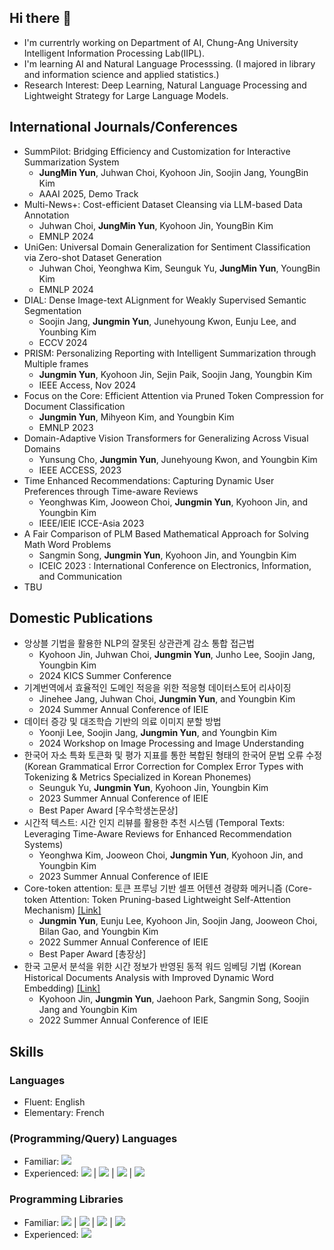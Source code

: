 ## Hi there 👋

- I'm currentrly working on Department of AI, Chung-Ang University Intelligent Information Processing Lab(IIPL).
- I'm learning AI and Natural Language Processsing.
  (I majored in library and information science and applied statistics.)
- Research Interest: Deep Learning, Natural Language Processing and Lightweight Strategy for Large Language Models.

## International Journals/Conferences
- SummPilot: Bridging Efficiency and Customization for Interactive Summarization System
  - **JungMin Yun**, Juhwan Choi, Kyohoon Jin, Soojin Jang, YoungBin Kim
  - AAAI 2025, Demo Track
- Multi-News+: Cost-efficient Dataset Cleansing via LLM-based Data Annotation
  - Juhwan Choi, **JungMin Yun**, Kyohoon Jin, YoungBin Kim
  - EMNLP 2024
- UniGen: Universal Domain Generalization for Sentiment Classification via Zero-shot Dataset Generation
  - Juhwan Choi, Yeonghwa Kim, Seunguk Yu, **JungMin Yun**, YoungBin Kim 
  - EMNLP 2024  
- DIAL: Dense Image-text ALignment for Weakly Supervised Semantic Segmentation
  - Soojin Jang, **Jungmin Yun**, Junehyoung Kwon, Eunju Lee, and Younbing Kim
  - ECCV 2024
- PRISM: Personalizing Reporting with Intelligent Summarization through Multiple frames
  - **Jungmin Yun**, Kyohoon Jin, Sejin Paik, Soojin Jang, Youngbin Kim
  - IEEE Access, Nov 2024
- Focus on the Core: Efficient Attention via Pruned Token Compression for Document Classification
  - **Jungmin Yun**, Mihyeon Kim, and Youngbin Kim
  - EMNLP 2023
- Domain-Adaptive Vision Transformers for Generalizing Across Visual Domains
  - Yunsung Cho, **Jungmin Yun**, Junehyoung Kwon, and Youngbin Kim
  - IEEE ACCESS, 2023
- Time Enhanced Recommendations: Capturing Dynamic User Preferences through Time-aware Reviews
  - Yeonghwas Kim, Jooweon Choi, **Jungmin Yun**, Kyohoon Jin, and Youngbin Kim
  - IEEE/IEIE ICCE-Asia 2023
- A Fair Comparison of PLM Based Mathematical Approach for Solving Math Word Problems
  - Sangmin Song, **Jungmin Yun**, Kyohoon Jin, and Youngbin Kim
  - ICEIC 2023 : International Conference on Electronics, Information, and Communication
- TBU
  


## Domestic Publications
- 앙상블 기법을 활용한 NLP의 잘못된 상관관계 감소 통합 접근법
  - Kyohoon Jin, Juhwan Choi, **Jungmin Yun**, Junho Lee, Soojin Jang, Youngbin Kim
  - 2024 KICS Summer Conference
- 기계번역에서 효율적인 도메인 적응을 위한 적응형 데이터스토어 리사이징
  - Jinehee Jang, Juhwan Choi, **Jungmin Yun**, and Youngbin Kim
  - 2024 Summer Annual Conference of IEIE
- 데이터 증강 및 대조학습 기반의 의료 이미지 분할 방법
  - Yoonji Lee, Soojin Jang, **Jungmin Yun**, and Youngbin Kim
  - 2024 Workshop on Image Processing and Image Understanding
- 한국어 자소 특화 토큰화 및 평가 지표를 통한 복합된 형태의 한국어 문법 오류 수정 (Korean Grammatical Error Correction for Complex Error Types with Tokenizing & Metrics Specialized in Korean Phonemes)
  - Seunguk Yu, **Jungmin Yun**, Kyohoon Jin, Youngbin Kim
  - 2023 Summer Annual Conference of IEIE
  - Best Paper Award [우수학생논문상] 
- 시간적 텍스트: 시간 인지 리뷰를 활용한 추천 시스템 (Temporal Texts: Leveraging Time-Aware Reviews for Enhanced Recommendation Systems)
  - Yeonghwa Kim, Jooweon Choi, **Jungmin Yun**, Kyohoon Jin, and Youngbin Kim
  - 2023 Summer Annual Conference of IEIE
- Core-token attention: 토큰 프루닝 기반 셀프 어텐션 경량화 메커니즘 (Core-token Attention: Token Pruning-based Lightweight Self-Attention Mechanism) [[Link]](https://www.dbpia.co.kr/journal/articleDetail?nodeId=NODE11133107) 
  - **Jungmin Yun**, Eunju Lee, Kyohoon Jin, Soojin Jang, Jooweon Choi, Bilan Gao, and Youngbin Kim
  - 2022 Summer Annual Conference of IEIE
  - Best Paper Award [총장상]  
- 한국 고문서 분석을 위한 시간 정보가 반영된 동적 워드 임베딩 기법 (Korean Historical Documents Analysis with Improved Dynamic Word Embedding)  [[Link]](https://www.dbpia.co.kr/journal/articleDetail?nodeId=NODE11133104)
  - Kyohoon Jin, **Jungmin Yun**, Jaehoon Park, Sangmin Song, Soojin Jang and Youngbin Kim
  - 2022 Summer Annual Conference of IEIE  


## Skills

### Languages
- Fluent: English
- Elementary: French

### (Programming/Query) Languages
- Familiar: <img src="https://img.shields.io/badge/Python-3776AB?style=flat&logo=python&logoColor=white"/>
- Experienced:  <img src="https://img.shields.io/badge/R-276DC3?style=flat&logo=r&logoColor=white"/>  | <img src="https://img.shields.io/badge/MATLAB-FF6A00?/style=flat&logoColor=white"/> | <img src="https://img.shields.io/badge/MySQL-4479A1?style=flat&logo=mysql&logoColor=white"/> |  <img src="https://img.shields.io/badge/Cypher-0094F5?/style=flat&logoColor=white"/>

### Programming Libraries
- Familiar: <img src="https://img.shields.io/badge/Pytorch-EE4C2C?style=flat&logo=pytorch&logoColor=white"/> | <img src="https://img.shields.io/badge/Pandas-150458?style=flat&logo=pandas&logoColor=white"/> | <img src="https://img.shields.io/badge/NumPy-013243?style=flat&logo=numpy&logoColor=white"/> | <img src="https://img.shields.io/badge/HuggingFace-FECC00?/style=flat&logoColor=white"/>
- Experienced: <img src="https://img.shields.io/badge/Flask-000000?style=flat&logo=flask&logoColor=white"/>
  
<!--
**Jungmin-YUN-0/Jungmin-YUN-0** is a ✨ _special_ ✨ repository because its `README.md` (this file) appears on your GitHub profile.

Here are some ideas to get you started:

- 

- 🌱 I’m currently learning ...
- 👯 I’m looking to collaborate on ...
- 🤔 I’m looking for help with ...
- 💬 Ask me about ...
- 📫 How to reach me: ...
- 😄 Pronouns: ...
- ⚡ Fun fact: ...
-->

